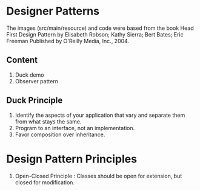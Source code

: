 # Designer Patterns

The images (src/main/resource) and code were based from the book Head First Design Pattern by Elisabeth Robson; Kathy Sierra; Bert Bates; Eric Freeman Published by O'Reilly Media, Inc., 2004.

## Content

1. Duck demo
1. Observer pattern


## Duck Principle

1. Identify the aspects of your application that vary and separate them from what stays the same.
1. Program to an interface, not an implementation.
1. Favor composition over inheritance.


# Design Pattern Principles

1. Open-Closed Principle : Classes should be open for extension, but closed for modification.


